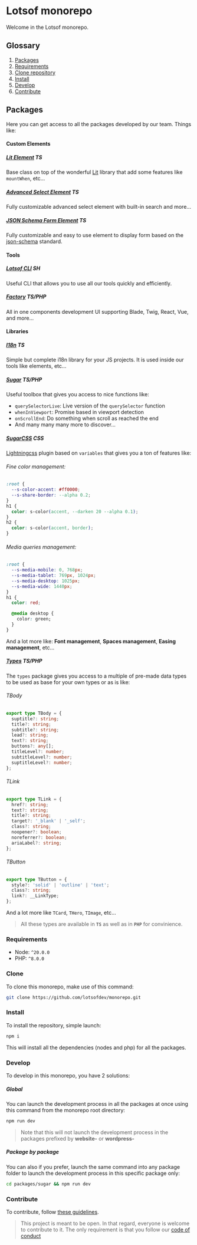 # Lotsof monorepo

Welcome in the Lotsof monorepo.

## Glossary

1. [Packages](#packages)
2. [Requirements](#requirements)
3. [Clone repository](#clone)
4. [Install](#install)
5. [Develop](#develop)
6. [Contribute](#contribute)

## Packages

Here you can get access to all the packages developed by our team. Things like:

#### Custom Elements

##### [Lit Element](https://github.com/lotsofdev/monorepo/tree/master/packages/litElement) **TS**

Base class on top of the wonderful [Lit](https://lit.dev) library that add some features like `mountWhen`, etc...

##### [Advanced Select Element](hhttps://github.com/lotsofdev/monorepo/tree/master/packages/advancedSelectElement) **TS**

Fully customizable advanced select element with built-in search and more...

##### [JSON Schema Form Element](https://github.com/lotsofdev/monorepo/tree/master/packages/jsonSchemaForm) **TS**

Fully customizable and easy to use element to display form based on the [json-schema](https://json-schema.org/) standard.

#### Tools

##### [Lotsof CLI](https://github.com/lotsofdev/monorepo/tree/master/packages/cli) **SH**

Useful CLI that allows you to use all our tools quickly and efficiently.

##### [Factory](https://github.com/lotsofdev/monorepo/tree/master/packages/factory) **TS/PHP**

All in one components development UI supporting Blade, Twig, React, Vue, and more...

#### Libraries

##### [I18n](https://github.com/lotsofdev/monorepo/tree/master/packages/i18n) **TS**

Simple but complete i18n library for your JS projects. It is used inside our tools like elements, etc...

##### [Sugar](https://github.com/lotsofdev/monorepo/tree/master/packages/sugar) **TS/PHP**

Useful toolbox that gives you access to nice functions like:

- `querySelectorLive`: Live version of the `querySelector` function
- `whenInViewport`: Promise based in viewport detection
- `onScrollEnd`: Do something when scroll as reached the end
- And many many many more to discover...

##### [SugarCSS](https://github.com/lotsofdev/monorepo/tree/master/packages/sugarcss) **CSS**

[Lightningcss](https://lightningcss.dev/) plugin based on `variables` that gives you a ton of features like:

###### Fine color management:

```css
:root {
  --s-color-accent: #ff0000;
  --s-share-border: --alpha 0.2;
}
h1 {
  color: s-color(accent, --darken 20 --alpha 0.1);
}
h2 {
  color: s-color(accent, border);
}
```

###### Media queries management:

```css
:root {
  --s-media-mobile: 0, 768px;
  --s-media-tablet: 769px, 1024px;
  --s-media-desktop: 1025px;
  --s-media-wide: 1440px;
}
h1 {
  color: red;

  @media desktop {
    color: green;
  }
}
```

And a lot more like: **Font management**, **Spaces management**, **Easing management**, etc...

##### [Types](https://github.com/lotsofdev/monorepo/tree/master/packages/types) **TS/PHP**

The `types` package gives you access to a multiple of pre-made data types to be used as base for your own types or as is like:

###### TBody

```ts
export type TBody = {
  suptitle?: string;
  title?: string;
  subtitle?: string;
  lead?: string;
  text?: string;
  buttons?: any[];
  titleLevel?: number;
  subtitleLevel?: number;
  suptitleLevel?: number;
};
```

###### TLink

```ts
export type TLink = {
  href?: string;
  text?: string;
  title?: string;
  target?: '_blank' | '_self';
  class?: string;
  noopener?: boolean;
  noreferrer?: boolean;
  ariaLabel?: string;
};
```

###### TButton

```ts
export type TButton = {
  style?: 'solid' | 'outline' | 'text';
  class?: string;
  link?: __LinkType;
};
```

And a lot more like `TCard`, `THero`, `TImage`, etc...

> All these types are available in **`TS`** as well as in **`PHP`** for convinience.

### Requirements

- Node: `^20.0.0`
- PHP: `^8.0.0`

### Clone

To clone this monorepo, make use of this command:

```sh
git clone https://github.com/lotsofdev/monorepo.git
```

### Install

To install the repository, simple launch:

```sh
npm i
```

This will install all the dependencies (nodes and php) for all the packages.

### Develop

To develop in this monorepo, you have 2 solutions:

##### Global

You can launch the development process in all the packages at once using this command from the monorepo root directory:

```sh
npm run dev
```

> Note that this will not launch the development process in the packages prefixed by **website-** or **wordpress-**

##### Package by package

You can also if you prefer, launch the same command into any package folder to launch the development process in this specific package only:

```sh
cd packages/sugar && npm run dev
```

### Contribute

To contribute, follow [these guidelines](CONTRIBUTE.md).

> This project is meant to be open. In that regard, everyone is welcome to contribute to it. The only requirement is that you follow our [code of conduct](CODEOFCONDUCT.md)
